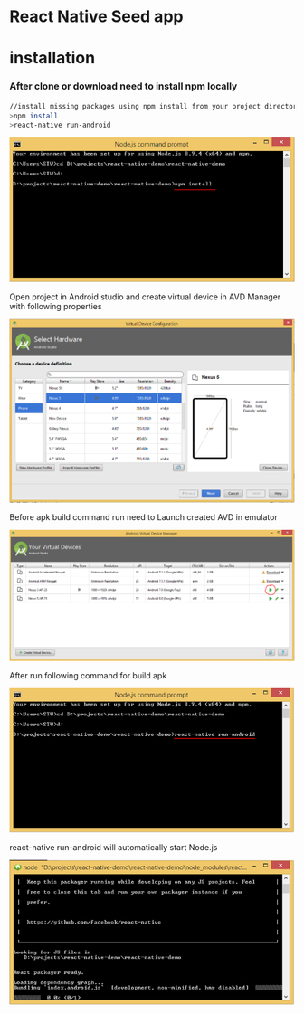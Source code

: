 # React Native Seed app

# installation
### After clone or download need to install npm locally
```bash
//install missing packages using npm install from your project directory path
>npm install
>react-native run-android
```
![](/images/npmInstall.PNG "Description goes here")

Open project in Android studio and create virtual device in AVD Manager with following properties

![](/images/virualDevice.PNG "Description goes here")

Before apk build command run need to Launch created AVD in emulator

![](/images/listEmulator.PNG "Description goes here")

After run following command for build apk

![](/images/runAndroid.PNG "Description goes here")

react-native run-android will automatically start Node.js 

![](/images/node.PNG "Description goes here")

